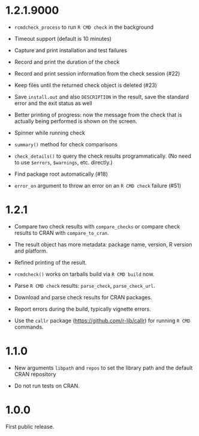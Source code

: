 
# 1.2.1.9000

* `rcmdcheck_process` to run `R CMD check` in the background

* Timeout support (default is 10 minutes)

* Capture and print installation and test failures

* Record and print the duration of the check

* Record and print session information from the check session (#22)

* Keep files until the returned check object is deleted (#23)

* Save `install.out` and also `DESCRIPTION` in the result,
  save the standard error and the exit status as well

* Better printing of progress: now the message from the check that is
  actually being performed is shown on the screen.

* Spinner while running check

* `summary()` method for check comparisons

* `check_details()` to query the check results programmatically.
  (No need to use `$errors`, `$warnings`, etc. directly.)

* Find package root automatically (#18)

* `error_on` argument to throw an error on an `R CMD check` failure (#51)

# 1.2.1

* Compare two check results with `compare_checks` or compare check
  results to CRAN with `compare_to_cran`.

* The result object has more metadata: package name, version,
  R version and platform.

* Refined printing of the result.

* `rcmdcheck()` works on tarballs build via `R CMD build` now.

* Parse `R CMD check` results: `parse_check`, `parse_check_url`.

* Download and parse check results for CRAN packages.

* Report errors during the build, typically vignette errors.

* Use the `callr` package (https://github.com/r-lib/callr)
  for running `R CMD` commands.

# 1.1.0

* New arguments `libpath` and `repos` to set the library path
  and the default CRAN repository

* Do not run tests on CRAN.

# 1.0.0

First public release.
